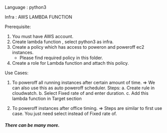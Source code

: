 Language : python3

Infra : AWS LAMBDA FUNCTION

Prerequisite:
1. You must have AWS account.
2. Create lambda function , select python3 as infra.
3. Create a policy which has access to poweron and poweroff ec2 instances. 
   - Please find required policy in this folder.
4. Create a role for Lambda function and attach this policy.


Use Cases:

1. To poweroff all running instances after certain amount of time.
=> We can also use this as auto poweroff scheduler. 
   Steps:
         a. Create rule in cloudwatch.
         b. Select Fixed rate of and enter duration.
         c. Add this lambda function in Target section

2. To poweroff instances after office timing.
=> Steps are similar to first use case. You just need select instead of Fixed rate of.

##### There can be many more. 


